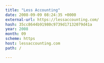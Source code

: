 ```yaml
---
title: "Less Accounting"
date: 2008-09-09 08:24:35 +0000
external-url: https://lessaccounting.com/
hash: 35cc8644b91980c9739d17132079d41a
year: 2008
month: 09
scheme: https
host: lessaccounting.com
path: /

---
```



